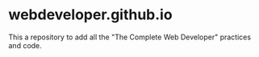 # webdeveloper.github.io
This a repository to add all the "The Complete Web Developer" practices and code.
